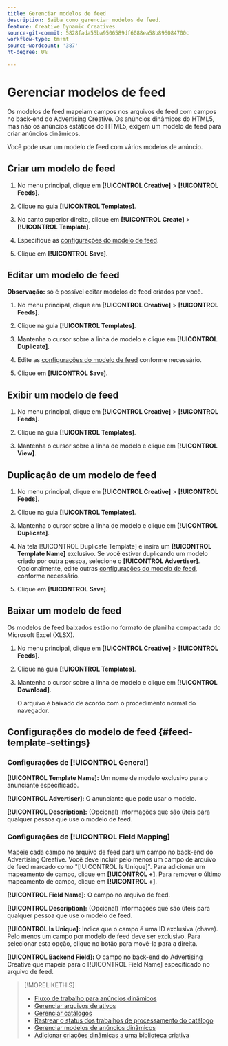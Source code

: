 ```yaml
---
title: Gerenciar modelos de feed
description: Saiba como gerenciar modelos de feed.
feature: Creative Dynamic Creatives
source-git-commit: 5828fada55ba9506589df6088ea58b896084700c
workflow-type: tm+mt
source-wordcount: '387'
ht-degree: 0%

---
```


# Gerenciar modelos de feed

<!-- I have a "Retail" feed template that was created by rkarthik@adobe. Ask product if this is available to all clients or just internal.  -->

<!-- We have a finite set of supported fields on the backend. I need to include that info in an appendix. -->

Os modelos de feed mapeiam campos nos arquivos de feed com campos no back-end do Advertising Creative. Os anúncios dinâmicos do HTML5, mas não os anúncios estáticos do HTML5, exigem um modelo de feed para criar anúncios dinâmicos.

Você pode usar um modelo de feed com vários modelos de anúncio.

## Criar um modelo de feed

1. No menu principal, clique em **[!UICONTROL Creative]** > **[!UICONTROL Feeds]**.

1. Clique na guia **[!UICONTROL Templates]**.

1. No canto superior direito, clique em **[!UICONTROL Create]** > **[!UICONTROL Template]**.

1. Especifique as [configurações do modelo de feed](#feed-template-settings).

1. Clique em **[!UICONTROL Save]**.

## Editar um modelo de feed

**Observação:** só é possível editar modelos de feed criados por você.

1. No menu principal, clique em **[!UICONTROL Creative]** > **[!UICONTROL Feeds]**.

1. Clique na guia **[!UICONTROL Templates]**.

1. Mantenha o cursor sobre a linha de modelo e clique em **[!UICONTROL Duplicate]**.

1. Edite as [configurações do modelo de feed](#feed-template-settings) conforme necessário.

1. Clique em **[!UICONTROL Save]**.

## Exibir um modelo de feed

1. No menu principal, clique em **[!UICONTROL Creative]** > **[!UICONTROL Feeds]**.

1. Clique na guia **[!UICONTROL Templates]**.

1. Mantenha o cursor sobre a linha de modelo e clique em **[!UICONTROL View]**.

## Duplicação de um modelo de feed

1. No menu principal, clique em **[!UICONTROL Creative]** > **[!UICONTROL Feeds]**.

1. Clique na guia **[!UICONTROL Templates]**.

1. Mantenha o cursor sobre a linha de modelo e clique em **[!UICONTROL Duplicate]**.

1. Na tela [!UICONTROL Duplicate Template] e insira um **[!UICONTROL Template Name]** exclusivo. Se você estiver duplicando um modelo criado por outra pessoa, selecione o **[!UICONTROL Advertiser]**. Opcionalmente, edite outras [configurações do modelo de feed](#feed-template-settings), conforme necessário.

1. Clique em **[!UICONTROL Save]**.

## Baixar um modelo de feed

Os modelos de feed baixados estão no formato de planilha compactada do Microsoft Excel (XLSX).

1. No menu principal, clique em **[!UICONTROL Creative]** > **[!UICONTROL Feeds]**.

1. Clique na guia **[!UICONTROL Templates]**.

1. Mantenha o cursor sobre a linha de modelo e clique em **[!UICONTROL Download]**.

   O arquivo é baixado de acordo com o procedimento normal do navegador.

## Configurações do modelo de feed {#feed-template-settings}

### Configurações de [!UICONTROL General]

**[!UICONTROL Template Name]:** Um nome de modelo exclusivo para o anunciante especificado.

**[!UICONTROL Advertiser]:** O anunciante que pode usar o modelo.

**[!UICONTROL Description]:** (Opcional) Informações que são úteis para qualquer pessoa que use o modelo de feed.

### Configurações de [!UICONTROL Field Mapping]

Mapeie cada campo no arquivo de feed para um campo no back-end do Advertising Creative.<!-- Check w/product: What is displayed where in the UI/reports and published ads? --> Você deve incluir pelo menos um campo de arquivo de feed marcado como &quot;[!UICONTROL Is Unique]&quot;. Para adicionar um mapeamento de campo, clique em **[!UICONTROL +]**. Para remover o último mapeamento de campo, clique em **[!UICONTROL +]**.

**[!UICONTROL Field Name]:** O campo no arquivo de feed.

**[!UICONTROL Description]:** (Opcional) Informações que são úteis para qualquer pessoa que use o modelo de feed.

**[!UICONTROL Is Unique]:** Indica que o campo é uma ID exclusiva (chave). Pelo menos um campo por modelo de feed deve ser exclusivo. Para selecionar esta opção, clique no botão para movê-la para a direita.<!-- **Note: The unique identifier is different from the feed "trigger" in experience settings. -->

**[!UICONTROL Backend Field]:** O campo no back-end do Advertising Creative que mapeia para o [!UICONTROL Field Name] especificado no arquivo de feed.

>[!MORELIKETHIS]
>
>* [Fluxo de trabalho para anúncios dinâmicos](/help/creative/introduction/workflow-dynamic-ads.md)
>* [Gerenciar arquivos de ativos](/help/creative/feeds/asset-manage.md)
>* [Gerenciar catálogos](/help/creative/feeds/catalog-manage.md)
>* [Rastrear o status dos trabalhos de processamento do catálogo](/help/creative/feeds/job-status-track.md)
>* [Gerenciar modelos de anúncios dinâmicos](/help/creative/ad-templates/ad-template-manage.md)
>* [Adicionar criações dinâmicas a uma biblioteca criativa](/help/creative/creative-libraries/creative-add-dynamic.md)
